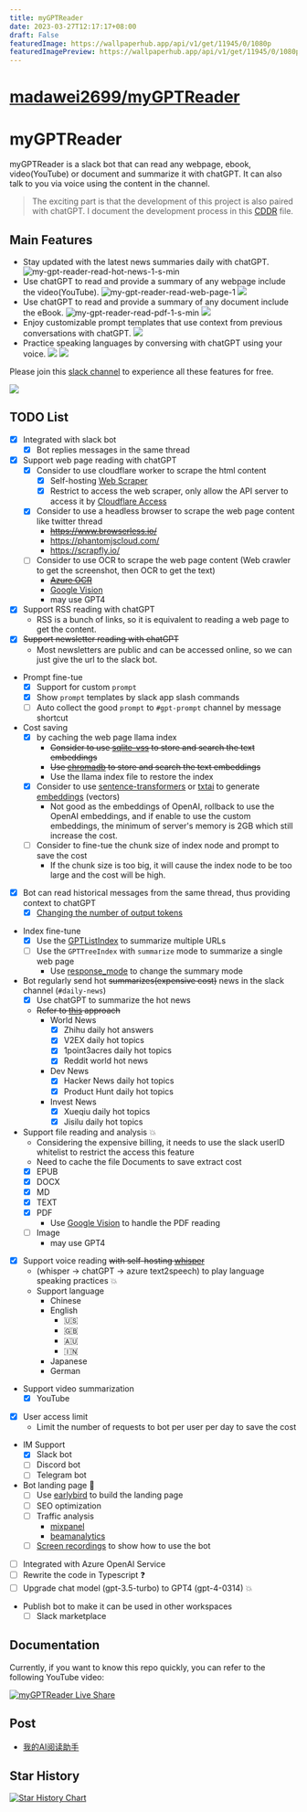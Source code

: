 ```yaml
---
title: myGPTReader
date: 2023-03-27T12:17:17+08:00
draft: False
featuredImage: https://wallpaperhub.app/api/v1/get/11945/0/1080p
featuredImagePreview: https://wallpaperhub.app/api/v1/get/11945/0/1080p
---
```


# [madawei2699/myGPTReader](https://github.com/madawei2699/myGPTReader)

# myGPTReader

myGPTReader is a slack bot that can read any webpage, ebook, video(YouTube) or document and summarize it with chatGPT. It can also talk to you via voice using the content in the channel.

> The exciting part is that the development of this project is also paired with chatGPT. I document the development process in this [CDDR](docs/chatGPT/CDDR.md) file.

## Main Features

- Stay updated with the latest news summaries daily with chatGPT.
  ![my-gpt-reader-read-hot-news-1-s-min](https://user-images.githubusercontent.com/2446612/227771698-961cf6ee-c28a-44a0-811d-22b28578e8a9.gif)
- Use chatGPT to read and provide a summary of any webpage include the video(YouTube).
  ![my-gpt-reader-read-web-page-1](https://user-images.githubusercontent.com/2446612/227771860-1a6182d4-1e12-49a4-9adc-f170a338f1ce.gif)
  ![](https://img.bmpi.dev/my-gpt-reader-read-web-page-2.gif)
- Use chatGPT to read and provide a summary of any document include the eBook.
  ![my-gpt-reader-read-pdf-1-s-min](https://user-images.githubusercontent.com/2446612/227771769-96b3ee60-232f-4992-bf50-c57ff1b0ffe4.gif)
  ![](https://img.bmpi.dev/my-gpt-reader-read-epub-1.gif)
- Enjoy customizable prompt templates that use context from previous conversations with chatGPT.
  ![](https://img.bmpi.dev/my-gpt-reader-prompt-template-1.gif)
- Practice speaking languages by conversing with chatGPT using your voice.
  ![](https://img.bmpi.dev/my-gpt-reader-voice-1.gif)
  ![](https://img.bmpi.dev/my-gpt-reader-voice-2.gif)

Please join this [slack channel](https://slack-redirect.i365.tech/) to experience all these features for free.

![](https://img.bmpi.dev/my-gpt-reader-showcase.gif)

## TODO List

- [x] Integrated with slack bot
  - [x] Bot replies messages in the same thread
- [x] Support web page reading with chatGPT
  - [x] Consider to use cloudflare worker to scrape the html content
    - [x] Self-hosting [Web Scraper](https://github.com/adamschwartz/web.scraper.workers.dev)
    - [x] Restrict to access the web scraper, only allow the API server to access it by [Cloudflare Access](https://www.cloudflare.com/products/zero-trust/access/)
  - [x] Consider to use a headless browser to scrape the web page content like twitter thread
    - ~~https://www.browserless.io/~~
    - https://phantomjscloud.com/
    - https://scrapfly.io/
  - [ ] Consider to use OCR to scrape the web page content (Web crawler to get the screenshot, then OCR to get the text)
    - ~~[Azure OCR](https://learn.microsoft.com/en-us/azure/cognitive-services/computer-vision/overview-ocr)~~
    - [Google Vision](https://cloud.google.com/vision)
    - may use GPT4
- [x] Support RSS reading with chatGPT
  - RSS is a bunch of links, so it is equivalent to reading a web page to get the content.
- [x] ~~Support newsletter reading with chatGPT~~
  - Most newsletters are public and can be accessed online, so we can just give the url to the slack bot.
- Prompt fine-tue
  - [x] Support for custom `prompt`
  - [x] Show `prompt` templates by slack app slash commands
  - [ ] Auto collect the good `prompt` to `#gpt-prompt` channel by message shortcut
- Cost saving
  - [x] by caching the web page llama index
    - ~~Consider to use [sqlite-vss](https://github.com/asg017/sqlite-vss) to store and search the text embeddings~~
    - ~~Use [chromadb](https://github.com/chroma-core/chroma) to store and search the text embeddings~~
    - Use the llama index file to restore the index
  - [x] Consider to use [sentence-transformers](https://github.com/UKPLab/sentence-transformers) or [txtai](https://github.com/neuml/txtai) to generate [embeddings](https://github.com/asg017/sqlite-vss/blob/main/examples/headlines/build/add_embeddings.py) (vectors)
    - Not good as the embeddings of OpenAI, rollback to use the OpenAI embeddings, and if enable to use the custom embeddings, the minimum of server's memory is 2GB which still increase the cost.
  - [ ] Consider to fine-tue the chunk size of index node and prompt to save the cost
    - If the chunk size is too big, it will cause the index node to be too large and the cost will be high.
- [x] Bot can read historical messages from the same thread, thus providing context to chatGPT
  - [x] [Changing the number of output tokens](https://github.com/jerryjliu/llama_index/issues/778#issuecomment-1478303173)
- Index fine-tune
  - [x] Use the [GPTListIndex](https://github.com/jerryjliu/llama_index/issues/753#issuecomment-1472387421) to summarize multiple URLs
  - [ ] Use the `GPTTreeIndex` with `summarize` mode to summarize a single web page
    - Use [response_mode](https://gist.github.com/ninehills/ecf7107574c83016e8b68965bf9a51c4) to change the summary mode
- Bot regularly send hot ~~summarizes(expensive cost)~~ news in the slack channel (`#daily-news`)
  - [x] Use chatGPT to summarize the hot news
  - ~~Refer to [this](https://github.com/SkywalkerDarren/chatWeb/blob/c2ad05a97aecbe1bc0c846476ea003640f2a0f2e/main.py#L144-L175) approach~~
    - World News
      - [x] Zhihu daily hot answers
      - [x] V2EX daily hot topics
      - [x] 1point3acres daily hot topics
      - [x] Reddit world hot news
    - Dev News
      - [x] Hacker News daily hot topics
      - [x] Product Hunt daily hot topics
    - Invest News
      - [x] Xueqiu daily hot topics
      - [x] Jisilu daily hot topics
- Support file reading and analysis 💥
  - Considering the expensive billing, it needs to use the slack userID whitelist to restrict the access this feature
  - Need to cache the file Documents to save extract cost
  - [x] EPUB
  - [x] DOCX
  - [x] MD
  - [x] TEXT
  - [x] PDF
    - Use [Google Vision](https://cloud.google.com/vision/docs/pdf) to handle the PDF reading
  - [ ] Image
    - may use GPT4
- [x] Support voice reading ~~with self-hosting [whisper](https://github.com/aarnphm/whispercpp)~~
  - (whisper -> chatGPT -> azure text2speech) to play language speaking practices 💥
  - Support language
    - Chinese
    - English
      - 🇺🇸
      - 🇬🇧
      - 🇦🇺
      - 🇮🇳
    - Japanese
    - German
- Support video summarization
  - [x] YouTube
- [x] User access limit
  - Limit the number of requests to bot per user per day to save the cost
- IM Support
  - [x] Slack bot
  - [ ] Discord bot
  - [ ] Telegram bot
- Bot landing page 🚩
  - [ ] Use [earlybird](https://earlybird.im/) to build the landing page
  - [ ] SEO optimization
  - [ ] Traffic analysis
    - [mixpanel](https://mixpanel.com/get-demo/free-plan/)
    - [beamanalytics](https://beamanalytics.io/)
  - [ ] [Screen recordings](https://www.screen.studio/) to show how to use the bot
- [ ] Integrated with Azure OpenAI Service
- [ ] Rewrite the code in Typescript ❓
- [ ] Upgrade chat model (gpt-3.5-turbo) to GPT4 (gpt-4-0314) 💥
- Publish bot to make it can be used in other workspaces
  - [ ] Slack marketplace

## Documentation

Currently, if you want to know this repo quickly, you can refer to the following YouTube video:

[![myGPTReader Live Share](http://img.youtube.com/vi/XZIogwFU7jE/0.jpg)](https://www.youtube.com/live/XZIogwFU7jE?feature=share "myGPTReader Live Share")

## Post

- [我的AI阅读助手](https://www.bmpi.dev/self/my-gpt-reader/)

## Star History

[![Star History Chart](https://api.star-history.com/svg?repos=madawei2699/myGPTReader&type=Date)](https://star-history.com/#madawei2699/myGPTReader&Date)
